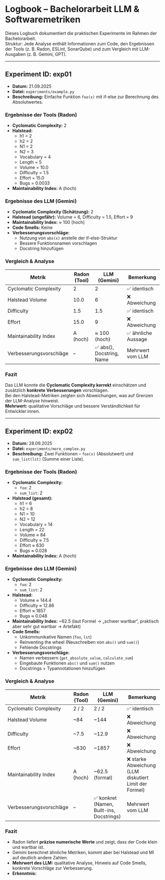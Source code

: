 # Logbook – Bachelorarbeit LLM & Softwaremetriken

Dieses Logbuch dokumentiert die praktischen Experimente im Rahmen der Bachelorarbeit.  
Struktur: Jede Analyse enthält Informationen zum Code, den Ergebnissen der Tools (z. B. Radon, ESLint, SonarQube) und zum Vergleich mit LLM-Ausgaben (z. B. Gemini, GPT).

---

## Experiment ID: exp01
- **Datum:** 21.09.2025  
- **Datei:** `experiments/example.py`  
- **Beschreibung:** Einfache Funktion `foo(x)` mit if-else zur Berechnung des Absolutwertes.

### Ergebnisse der Tools (Radon)
- **Cyclomatic Complexity:** 2  
- **Halstead:**  
  - h1 = 2  
  - h2 = 2  
  - N1 = 2  
  - N2 = 3  
  - Vocabulary = 4  
  - Length = 5  
  - Volume = 10.0  
  - Difficulty = 1.5  
  - Effort = 15.0  
  - Bugs = 0.0033  
- **Maintainability Index:** A (hoch)

### Ergebnisse des LLM (Gemini)
- **Cyclomatic Complexity (Schätzung):** 2  
- **Halstead (ungefähr):** Volume = 6, Difficulty = 1.5, Effort = 9  
- **Maintainability Index:** ≈ 100 (hoch)  
- **Code Smells:** Keine  
- **Verbesserungsvorschläge:**  
  - Nutzung von `abs(x)` anstelle der if-else-Struktur  
  - Bessere Funktionsnamen vorschlagen  
  - Docstring hinzufügen

### Vergleich & Analyse
| Metrik                  | Radon (Tool) | LLM (Gemini) | Bemerkung |
|--------------------------|--------------|--------------|-----------|
| Cyclomatic Complexity    | 2            | 2            | ✅ identisch |
| Halstead Volume          | 10.0         | 6            | ❌ Abweichung |
| Difficulty               | 1.5          | 1.5          | ✅ identisch |
| Effort                   | 15.0         | 9            | ❌ Abweichung |
| Maintainability Index    | A (hoch)     | ≈ 100 (hoch) | ✅ ähnliche Aussage |
| Verbesserungsvorschläge  | –            | ✅ abs(), Docstring, Name | Mehrwert vom LLM |

### Fazit
Das LLM konnte die **Cyclomatic Complexity korrekt** einschätzen und zusätzlich **konkrete Verbesserungen** vorschlagen.  
Bei den Halstead-Metriken zeigten sich Abweichungen, was auf Grenzen der LLM-Analyse hinweist.  
**Mehrwert:** qualitative Vorschläge und bessere Verständlichkeit für Entwickler:innen.

---

## Experiment ID: exp02
- **Datum:** 28.09.2025  
- **Datei:** `experiments/more_complex.py`  
- **Beschreibung:** Zwei Funktionen – `foo(x)` (Absolutwert) und `sum_list(lst)` (Summe einer Liste).

### Ergebnisse der Tools (Radon)
- **Cyclomatic Complexity:**  
  - `foo`: 2  
  - `sum_list`: 2  
- **Halstead (gesamt):**  
  - h1 = 6  
  - h2 = 8  
  - N1 = 10  
  - N2 = 12  
  - Vocabulary = 14  
  - Length = 22  
  - Volume ≈ 84  
  - Difficulty ≈ 7.5  
  - Effort ≈ 630  
  - Bugs ≈ 0.028  
- **Maintainability Index:** A (hoch)

### Ergebnisse des LLM (Gemini)
- **Cyclomatic Complexity:**  
  - `foo`: 2  
  - `sum_list`: 2  
- **Halstead:**  
  - Volume ≈ 144.4  
  - Difficulty ≈ 12.86  
  - Effort ≈ 1857  
  - Bugs ≈ 0.048  
- **Maintainability Index:** ~62.5 (laut Formel → „schwer wartbar“, praktisch aber sehr gut wartbar → Artefakt)  
- **Code Smells:**  
  - Unkommunikative Namen (`foo`, `lst`)  
  - Reinventing the wheel (Neuschreiben von `abs()` und `sum()`)  
  - Fehlende Docstrings  
- **Verbesserungsvorschläge:**  
  - Namen verbessern (`get_absolute_value`, `calculate_sum`)  
  - Eingebaute Funktionen `abs()` und `sum()` nutzen  
  - Docstrings + Typannotationen hinzufügen

### Vergleich & Analyse
| Metrik                  | Radon (Tool)     | LLM (Gemini)         | Bemerkung |
|--------------------------|------------------|----------------------|-----------|
| Cyclomatic Complexity    | 2 / 2            | 2 / 2                | ✅ identisch |
| Halstead Volume          | ~84              | ~144                 | ❌ Abweichung |
| Difficulty               | ~7.5             | ~12.9                | ❌ Abweichung |
| Effort                   | ~630             | ~1857                | ❌ Abweichung |
| Maintainability Index    | A (hoch)         | ~62.5 (formal)       | ❌ starke Abweichung (LLM diskutiert Limit der Formel) |
| Verbesserungsvorschläge  | –                | ✅ konkret (Namen, Built-ins, Docstrings) | Mehrwert vom LLM |

### Fazit
- Radon liefert **präzise numerische Werte** und zeigt, dass der Code klein und wartbar ist.  
- Gemini berechnet ähnliche Metriken, kommt aber bei Halstead und MI auf deutlich andere Zahlen.  
- **Mehrwert des LLM:** qualitative Analyse, Hinweis auf Code Smells, konkrete Vorschläge zur Verbesserung.  
- **Erkenntnis:**
